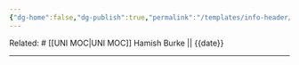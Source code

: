 ```yaml
---
{"dg-home":false,"dg-publish":true,"permalink":"/templates/info-header/","dgPassFrontmatter":true}
---
```


Related: #
[[UNI MOC\|UNI MOC]]
Hamish Burke || {{date}}
***
